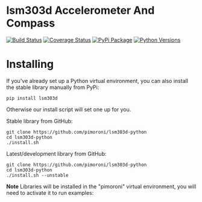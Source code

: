# lsm303d Accelerometer And Compass

[![Build Status](https://img.shields.io/github/actions/workflow/status/pimoroni/lsm303d-python/test.yml?branch=main)](https://github.com/pimoroni/lsm303d-python/actions/workflows/test.yml)
[![Coverage Status](https://coveralls.io/repos/github/pimoroni/lsm303d-python/badge.svg?branch=main)](https://coveralls.io/github/pimoroni/lsm303d-python?branch=main)
[![PyPi Package](https://img.shields.io/pypi/v/lsm303d.svg)](https://pypi.python.org/pypi/lsm303d)
[![Python Versions](https://img.shields.io/pypi/pyversions/lsm303d.svg)](https://pypi.python.org/pypi/lsm303d)


# Installing

If you've already set up a Python virtual environment, you can also install the stable library manually from PyPi:

```
pip install lsm303d
```

Otherwise our install script will set one up for you.

Stable library from GitHub:

```
git clone https://github.com/pimoroni/lsm303d-python
cd lsm303d-python
./install.sh
```

Latest/development library from GitHub:

```
git clone https://github.com/pimoroni/lsm303d-python
cd lsm303d-python
./install.sh --unstable
```

**Note** Libraries will be installed in the "pimoroni" virtual environment, you will need to activate it to run examples:
